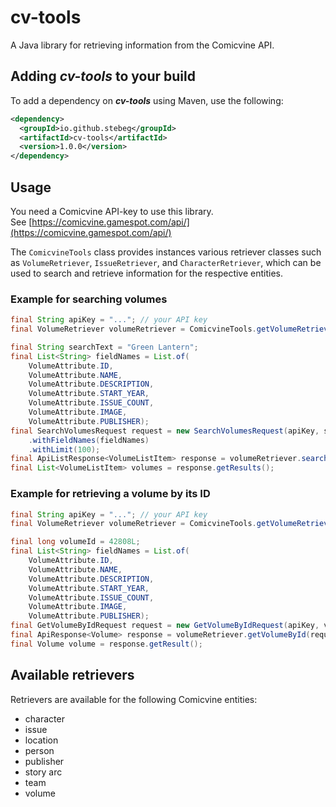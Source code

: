 # cv-tools
A Java library for retrieving information from the Comicvine API.

## Adding ***cv-tools*** to your build

To add a dependency on ***cv-tools*** using Maven, use the following:
```xml
<dependency>
  <groupId>io.github.stebeg</groupId>
  <artifactId>cv-tools</artifactId>
  <version>1.0.0</version>
</dependency>
```

## Usage

You need a Comicvine API-key to use this library.  
See [https://comicvine.gamespot.com/api/](https://comicvine.gamespot.com/api/)

The `ComicvineTools` class provides instances various retriever classes such as `VolumeRetriever`, `IssueRetriever`, and
`CharacterRetriever`, which can be used to search and retrieve information for the respective entities.

### Example for searching volumes

```java
final String apiKey = "..."; // your API key
final VolumeRetriever volumeRetriever = ComicvineTools.getVolumeRetriever();

final String searchText = "Green Lantern";
final List<String> fieldNames = List.of(
    VolumeAttribute.ID,
    VolumeAttribute.NAME,
    VolumeAttribute.DESCRIPTION,
    VolumeAttribute.START_YEAR,
    VolumeAttribute.ISSUE_COUNT,
    VolumeAttribute.IMAGE,
    VolumeAttribute.PUBLISHER);
final SearchVolumesRequest request = new SearchVolumesRequest(apiKey, searchText)
    .withFieldNames(fieldNames)
    .withLimit(100);
final ApiListResponse<VolumeListItem> response = volumeRetriever.searchVolumes(request);
final List<VolumeListItem> volumes = response.getResults();
```

### Example for retrieving a volume by its ID

```java
final String apiKey = "..."; // your API key
final VolumeRetriever volumeRetriever = ComicvineTools.getVolumeRetriever();

final long volumeId = 42808L;
final List<String> fieldNames = List.of(
    VolumeAttribute.ID,
    VolumeAttribute.NAME,
    VolumeAttribute.DESCRIPTION,
    VolumeAttribute.START_YEAR,
    VolumeAttribute.ISSUE_COUNT,
    VolumeAttribute.IMAGE,
    VolumeAttribute.PUBLISHER);
final GetVolumeByIdRequest request = new GetVolumeByIdRequest(apiKey, volumeId);
final ApiResponse<Volume> response = volumeRetriever.getVolumeById(request);
final Volume volume = response.getResult();
```

## Available retrievers

Retrievers are available for the following Comicvine entities:

* character
* issue
* location
* person
* publisher
* story arc
* team
* volume